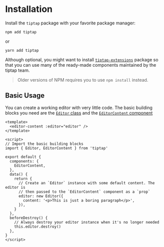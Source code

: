 # Installation

Install the `tiptap` package with your favorite package manager:
```
npm add tiptap
```
or
```
yarn add tiptap
```

Although optional, you might want to install [`tiptap-extensions`](../extensions/basics.md#installation) package
so that you can use many of the ready-made components maintained by the tiptap team.

> Older versions of NPM requires you to use `npm install` instead.

## Basic Usage

You can create a working editor with very little code. The basic building blocks you need are the 
[`Editor` class][@editor-class] and the [`EditorContent` component][@editor-content-component]

```vue
<template>
  <editor-content :editor="editor" />
</template>

<script>
// Import the basic building blocks
import { Editor, EditorContent } from 'tiptap'

export default {
  components: {
    EditorContent,
  },
  data() {
    return {
      // Create an `Editor` instance with some default content. The editor is 
      // then passed to the `EditorContent` component as a `prop`
      editor: new Editor({
        content: '<p>This is just a boring paragraph</p>',
      }),
    }
  },
  beforeDestroy() {
    // Always destroy your editor instance when it's no longer needed
    this.editor.destroy()
  },
}
</script>
```

[@editor-class]: ../api/classes.md#editor
[@editor-content-component]: https://github.com/scrumpy/tiptap/blob/master/packages/tiptap/src/Components/EditorContent.js